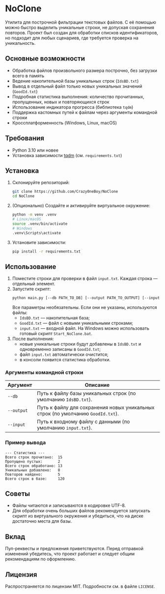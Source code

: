 # NoClone

Утилита для построчной фильтрации текстовых файлов. С её помощью можно быстро выделить уникальные строки, не допуская сохранения повторов. Проект был создан для обработки списков идентификаторов, но подходит для любых сценариев, где требуется проверка на уникальность.

## Основные возможности
- Обработка файлов произвольного размера построчно, без загрузки всего в память
- Ведение накопительной базы уникальных строк (`IdsBD.txt`)
- Вывод в отдельный файл только новых уникальных значений (`GoodId.txt`)
- Подробная статистика выполнения: количество прочитанных, пропущенных, новых и повторяющихся строк
- Использование индикатора прогресса (библиотека `tqdm`)
- Поддержка кастомных путей к файлам через аргументы командной строки
- Кроссплатформенность (Windows, Linux, macOS)

## Требования
- Python 3.10 или новее
- Установка зависимости [tqdm](https://pypi.org/project/tqdm/) (см. `requirements.txt`)

## Установка
1. Склонируйте репозиторий:
   ```bash
   git clone https://github.com/Crazy0neBoy/NoClone
   cd NoClone
   ```
2. (Опционально) Создайте и активируйте виртуальное окружение:
   ```bash
   python -m venv .venv
   # Linux/macOS
   source .venv/bin/activate
   # Windows
   .venv\Scripts\activate
   ```
3. Установите зависимости:
   ```bash
   pip install -r requirements.txt
   ```

## Использование
1. Поместите строки для проверки в файл `input.txt`. Каждая строка — отдельный элемент.
2. Запустите скрипт:
   ```bash
   python main.py [--db PATH_TO_DB] [--output PATH_TO_OUTPUT] [--input PATH_TO_INPUT]
   ```
   Все параметры необязательны. Если они не указаны, используются файлы:
   - `IdsBD.txt` — накопительная база;
   - `GoodId.txt` — файл с новыми уникальными строками;
   - `input.txt` — входной файл.
   На Windows можно использовать готовый скрипт `Start_NoClone.bat`.
3. После выполнения:
   - новые уникальные строки будут добавлены в `IdsBD.txt` и одновременно записаны в `GoodId.txt`;
   - файл `input.txt` автоматически очистится;
   - в консоли появится статистика обработки.

### Аргументы командной строки
| Аргумент | Описание |
|---------|----------|
| `--db` | Путь к файлу базы уникальных строк (по умолчанию `IdsBD.txt`). |
| `--output` | Путь к файлу для сохранения новых уникальных строк (по умолчанию `GoodId.txt`). |
| `--input` | Путь к входному файлу с данными (по умолчанию `input.txt`). |

### Пример вывода
```text
--- Статистика ---
Всего строк прочитано:  15
Пропущено пустых:       2
Всего строк обработано: 13
Уникальных добавлено:   8
Повторов найдено:       5
Всего строк в базе:     120
```

## Советы
- Файлы читаются и записываются в кодировке UTF-8.
- Для обработки очень больших файлов рекомендуется запускать скрипт из виртуального окружения и убедиться, что на диске достаточно места для базы.

## Вклад
Пул-реквесты и предложения приветствуются. Перед отправкой изменений убедитесь, что проект работает и следует общим рекомендациям по оформлению.

## Лицензия
Распространяется по лицензии MIT. Подробности см. в файле `LICENSE`.
